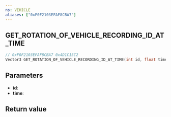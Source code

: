 ```yaml
---
ns: VEHICLE
aliases: ["0xF0F2103EFAF8CBA7"]
---
```

## GET_ROTATION_OF_VEHICLE_RECORDING_ID_AT_TIME

```c
// 0xF0F2103EFAF8CBA7 0x4D1C15C2
Vector3 GET_ROTATION_OF_VEHICLE_RECORDING_ID_AT_TIME(int id, float time);
```


## Parameters
* **id**: 
* **time**: 

## Return value
